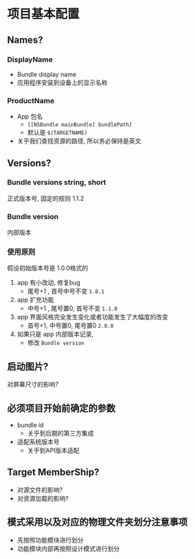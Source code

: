 # 项目基本配置

## Names?

### DisplayName

* Bundle display name
* 应用程序安装到设备上的显示名称

### ProductName

* App 包名
	* `[[NSBundle mainBundle] bundlePath]`
	* 默认是 `$(TARGETNAME)`
* 关乎我们查找资源的路径, 所以务必保持是英文
	
## Versions?

### Bundle versions string, short
	
正式版本号, 固定的规则
1.1.2
	
### Bundle version
	
内部版本
	
### 使用原则

假设初始版本号是 1.0.0格式的

1. app 有小改动, 修复bug
	* 尾号+1 , 首号中号不变 `1.0.1`
2. app 扩充功能 
	* 中号+1 , 尾号置0, 首号不变 `1.1.0`
3. app 界面风格完全发生变化或者功能发生了大幅度的改变 
	* 首号+1, 中号置0, 尾号置0 `2.0.0`
4. 如果只是 app 内部版本记录, 
	* 修改 `Bundle version`
		
## 启动图片?

对屏幕尺寸的影响?

## 必须项目开始前确定的参数

* bundle id
	* 关乎到后期的第三方集成
* 适配系统版本号
	* 关乎到API版本适配
	
## Target MemberShip?

* 对源文件的影响?
* 对资源加载的影响?

## 模式采用以及对应的物理文件夹划分注意事项

* 先按照功能模块进行划分
* 功能模块内部再按照设计模式进行划分